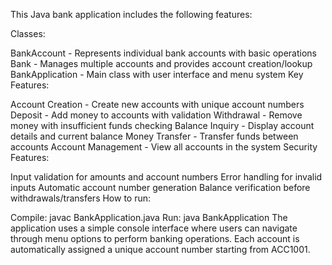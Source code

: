 This Java bank application includes the following features:

Classes:

BankAccount - Represents individual bank accounts with basic operations
Bank - Manages multiple accounts and provides account creation/lookup
BankApplication - Main class with user interface and menu system
Key Features:

Account Creation - Create new accounts with unique account numbers
Deposit - Add money to accounts with validation
Withdrawal - Remove money with insufficient funds checking
Balance Inquiry - Display account details and current balance
Money Transfer - Transfer funds between accounts
Account Management - View all accounts in the system
Security Features:

Input validation for amounts and account numbers
Error handling for invalid inputs
Automatic account number generation
Balance verification before withdrawals/transfers
How to run:

Compile: javac BankApplication.java
Run: java BankApplication
The application uses a simple console interface where users can navigate through menu options to perform banking operations. Each account is automatically assigned a unique account number starting from ACC1001.
